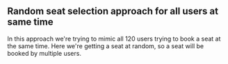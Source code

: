 ## Random seat selection approach for all users at same time

In this approach we're trying to mimic all 120 users trying to book a seat at the
same time. Here we're getting a seat at random, so a seat will be booked by multiple users. 